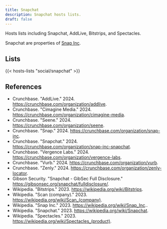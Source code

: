 ```yaml
---
title: Snapchat
description: Snapchat hosts lists.
draft: false
---
```


Hosts lists including Snapchat, AddLive, Bitstrips, and Spectacles.

Snapchat are properties of [Snap Inc](https://snap.com/).

## Lists

{{< hosts-lists "social/snapchat" >}}

## References

+ Crunchbase. "AddLive." 2024. https://crunchbase.com/organization/addlive.
+ Crunchbase. "Cimagine Media." 2024. https://crunchbase.com/organization/cimagine-media.
+ Crunchbase. "Seene." 2024. https://crunchbase.com/organization/seene.
+ Crunchbase. "Snap." 2024. https://crunchbase.com/organization/snap-inc.
+ Crunchbase. "Snapchat." 2024. https://crunchbase.com/organization/snap-inc-snapchat.
+ Crunchbase. "Vergence Labs." 2024. https://crunchbase.com/organization/vergence-labs.
+ Crunchbase. "Vurb." 2024. https://crunchbase.com/organization/vurb.
+ Crunchbase. "Zenly." 2024. https://crunchbase.com/organization/zenly-locator.
+ Gibson Security. "Snapchat - GibSec Full Disclosure." https://gibsonsec.org/snapchat/fulldisclosure/.
+ Wikipedia. "Bitstrips." 2023. https://wikipedia.org/wiki/Bitstrips.
+ Wikipedia. "Scan (company)." 2023. https://wikipedia.org/wiki/Scan_(company).
+ Wikipedia. "Snap Inc." 2023. https://wikipedia.org/wiki/Snap_Inc..
+ Wikipedia. "Snapchat." 2023. https://wikipedia.org/wiki/Snapchat.
+ Wikipedia. "Spectacles." 2023. https://wikipedia.org/wiki/Spectacles_(product).